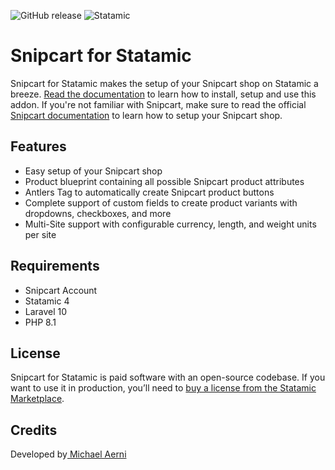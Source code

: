 ![GitHub release](https://flat.badgen.net/github/release/aerni/statamic-snipcart)
![Statamic](https://flat.badgen.net/badge/Statamic/4.0+/FF269E)

# Snipcart for Statamic
Snipcart for Statamic makes the setup of your Snipcart shop on Statamic a breeze. [Read the documentation](https://snipcart.docs.michaelaerni.ch) to learn how to install, setup and use this addon. If you're not familiar with Snipcart, make sure to read the official [Snipcart documentation](https://docs.snipcart.com/v3/) to learn how to setup your Snipcart shop.

## Features

* Easy setup of your Snipcart shop
* Product blueprint containing all possible Snipcart product attributes
* Antlers Tag to automatically create Snipcart product buttons
* Complete support of custom fields to create product variants with dropdowns, checkboxes, and more
* Multi-Site support with configurable currency, length, and weight units per site

## Requirements

* Snipcart Account
* Statamic 4
* Laravel 10
* PHP 8.1

## License
Snipcart for Statamic is paid software with an open-source codebase. If you want to use it in production, you’ll need to [buy a license from the Statamic Marketplace](https://statamic.com/addons/aerni/snipcart).

## Credits
Developed by[ Michael Aerni](https://www.michaelaerni.ch)
